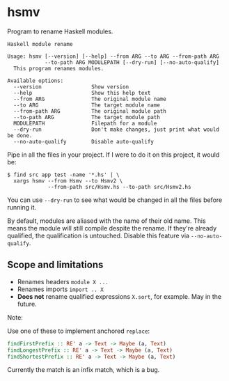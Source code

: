 # hsmv

Program to rename Haskell modules.

    Haskell module rename

    Usage: hsmv [--version] [--help] --from ARG --to ARG --from-path ARG
                --to-path ARG MODULEPATH [--dry-run] [--no-auto-qualify]
      This program renames modules.

    Available options:
      --version                Show version
      --help                   Show this help text
      --from ARG               The original module name
      --to ARG                 The target module name
      --from-path ARG          The original module path
      --to-path ARG            The target module path
      MODULEPATH               Filepath for a module
      --dry-run                Don't make changes, just print what would be done.
      --no-auto-qualify        Disable auto-qualify

Pipe in all the files in your project. If I were to do it on this
project, it would be:

    $ find src app test -name '*.hs' | \
      xargs hsmv --from Hsmv --to Hsmv2 \
                 --from-path src/Hsmv.hs --to-path src/Hsmv2.hs

You can use `--dry-run` to see what would be changed in all the files
before running it.

By default, modules are aliased with the name of their old name. This
means the module will still compile despite the rename. If they're
already qualified, the qualification is untouched. Disable this
feature via `--no-auto-qualify`.

## Scope and limitations

* Renames headers `module X ...`
* Renames imports `import .. X`
* **Does not** rename qualified expressions `X.sort`, for
  example. May in the future.

Note:

Use one of these to implement anchored `replace`:

``` haskell
findFirstPrefix :: RE' a -> Text -> Maybe (a, Text)
findLongestPrefix :: RE' a -> Text -> Maybe (a, Text)
findShortestPrefix :: RE' a -> Text -> Maybe (a, Text)
```

Currently the match is an infix match, which is a bug.
